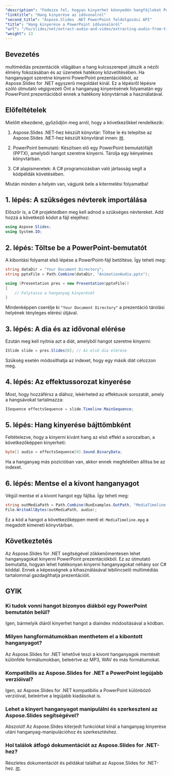 ```yaml
---
"description": "Fedezze fel, hogyan kinyerhet könnyedén hangfájlokat PowerPoint-bemutatókból az Aspose.Slides for .NET segítségével. Ez a lépésről lépésre szóló útmutató világos utasításokat tartalmaz."
"linktitle": "Hang kinyerése az idővonalról"
"second_title": "Aspose.Slides .NET PowerPoint feldolgozási API"
"title": "Hang kinyerése a PowerPoint idővonaláról"
"url": "/hu/slides/net/extract-audio-and-video/extracting-audio-from-timeline/"
"weight": 13
---
```


## Bevezetés

multimédiás prezentációk világában a hang kulcsszerepet játszik a nézői élmény fokozásában és az üzenetek hatékony közvetítésében. Ha hanganyagot szeretne kinyerni PowerPoint prezentációkból, az Aspose.Slides for .NET egyszerű megoldást kínál. Ez a lépésről lépésre szóló útmutató végigvezeti Önt a hanganyag kinyerésének folyamatán egy PowerPoint prezentációból ennek a hatékony könyvtárnak a használatával.

## Előfeltételek

Mielőtt elkezdené, győződjön meg arról, hogy a következőkkel rendelkezik:

1. Aspose.Slides .NET-hez készült könyvtár: Töltse le és telepítse az Aspose.Slides .NET-hez készült könyvtárat innen: [itt](https://releases.aspose.com/slides/net/).

2. PowerPoint bemutató: Készítsen elő egy PowerPoint bemutatófájlt (PPTX), amelyből hangot szeretne kinyerni. Tárolja egy kényelmes könyvtárban.

3. C# alapismeretek: A C# programozásban való jártasság segít a kódpéldák követésében.

Miután minden a helyén van, vágjunk bele a kitermelési folyamatba!

## 1. lépés: A szükséges névterek importálása

Először is, a C# projektedben meg kell adnod a szükséges névtereket. Add hozzá a következő kódot a fájl elejéhez:

```csharp
using Aspose.Slides;
using System.IO;
```

## 2. lépés: Töltse be a PowerPoint-bemutatót

A kibontási folyamat első lépése a PowerPoint-fájl betöltése. Így teheti meg:

```csharp
string dataDir = "Your Document Directory";
string pptxFile = Path.Combine(dataDir, "AnimationAudio.pptx");

using (Presentation pres = new Presentation(pptxFile))
{
    // Folytassa a hanganyag kinyerését
}
```

Mindenképpen cserélje ki `"Your Document Directory"` a prezentáció tárolási helyének tényleges elérési útjával.

## 3. lépés: A dia és az idővonal elérése

Ezután meg kell nyitnia azt a diát, amelyből hangot szeretne kinyerni:

```csharp
ISlide slide = pres.Slides[0]; // Az első dia elérése
```

Szükség esetén módosíthatja az indexet, hogy egy másik diát célozzon meg.

## 4. lépés: Az effektussorozat kinyerése

Most, hogy hozzáférsz a diához, lekérheted az effektusok sorozatát, amely a hangsávokat tartalmazza:

```csharp
ISequence effectsSequence = slide.Timeline.MainSequence;
```

## 5. lépés: Hang kinyerése bájttömbként

Feltételezve, hogy a kinyerni kívánt hang az első effekt a sorozatban, a következőképpen kinyerheti:

```csharp
byte[] audio = effectsSequence[0].Sound.BinaryData;
```

Ha a hanganyag más pozícióban van, akkor ennek megfelelően állítsa be az indexet.

## 6. lépés: Mentse el a kivont hanganyagot

Végül mentse el a kivont hangot egy fájlba. Így teheti meg:

```csharp
string outMediaPath = Path.Combine(RunExamples.OutPath, "MediaTimeline.mpg");
File.WriteAllBytes(outMediaPath, audio);
```

Ez a kód a hangot a következőképpen menti el: `MediaTimeline.mpg` a megadott kimeneti könyvtárban.

## Következtetés

Az Aspose.Slides for .NET segítségével zökkenőmentesen lehet hanganyagokat kinyerni PowerPoint prezentációkból. Ez az útmutató bemutatta, hogyan lehet hatékonyan kinyerni hanganyagokat néhány sor C# kóddal. Ennek a képességnek a kihasználásával lebilincselő multimédiás tartalommal gazdagíthatja prezentációit.

## GYIK

### Ki tudok vonni hangot bizonyos diákból egy PowerPoint bemutatón belül?

Igen, bármelyik diáról kinyerhet hangot a diaindex módosításával a kódban.

### Milyen hangformátumokban menthetem el a kibontott hanganyagot?

Az Aspose.Slides for .NET lehetővé teszi a kivont hanganyagok mentését különféle formátumokban, beleértve az MP3, WAV és más formátumokat.

### Kompatibilis az Aspose.Slides for .NET a PowerPoint legújabb verzióival?

Igen, az Aspose.Slides for .NET kompatibilis a PowerPoint különböző verzióival, beleértve a legújabb kiadásokat is.

### Lehet a kinyert hanganyagot manipulálni és szerkeszteni az Aspose.Slides segítségével?

Abszolút! Az Aspose.Slides kiterjedt funkciókat kínál a hanganyag kinyerése utáni hanganyag-manipulációhoz és szerkesztéshez.

### Hol találok átfogó dokumentációt az Aspose.Slides for .NET-hez?

Részletes dokumentációt és példákat találhat az Aspose.Slides for .NET-hez. [itt](https://reference.aspose.com/slides/net/).